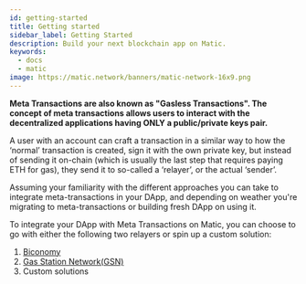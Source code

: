 ```yaml
---
id: getting-started
title: Getting started
sidebar_label: Getting Started
description: Build your next blockchain app on Matic.
keywords:
  - docs
  - matic
image: https://matic.network/banners/matic-network-16x9.png 
---
```


**Meta Transactions are also known as "Gasless Transactions". The concept of meta transactions allows users to interact with the decentralized applications having ONLY a public/private keys pair.**

A user with an account can craft a transaction in a similar way to how the ‘normal’ transaction is created, sign it with the own private key, but instead of sending it on-chain (which is usually the last step that requires paying ETH for gas), they send it to so-called a ‘relayer’, or the actual ‘sender’.

Assuming your familiarity with the different approaches you can take to integrate meta-transactions in your DApp, and depending on weather you're migrating to meta-transactions or building fresh DApp on using it.

To integrate your DApp with Meta Transactions on Matic, you can choose to go with either the following two relayers or spin up a custom solution:

1. [Biconomy](metatransactions-biconomy)
2. [Gas Station Network(GSN)](metatransactions-gsn)
3. Custom solutions